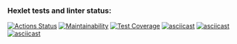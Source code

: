 ### Hexlet tests and linter status:
[![Actions Status](https://github.com/Aljustal/java-project-lvl2/workflows/hexlet-check/badge.svg)](https://github.com/Aljustal/java-project-lvl2/actions)
[![Maintainability](https://api.codeclimate.com/v1/badges/f73b4da10e9c63b09072/maintainability)](https://codeclimate.com/github/Aljustal/java-project-lvl2/maintainability)
[![Test Coverage](https://api.codeclimate.com/v1/badges/f73b4da10e9c63b09072/test_coverage)](https://codeclimate.com/github/Aljustal/java-project-lvl2/test_coverage)
[![asciicast](https://asciinema.org/a/6E0oAu7lvkDAbBE5AGl8ILYNW.svg)](https://asciinema.org/a/6E0oAu7lvkDAbBE5AGl8ILYNW)
[![asciicast](https://asciinema.org/a/W8LwsrGFKAPL24G0tajVDPtI6.svg)](https://asciinema.org/a/W8LwsrGFKAPL24G0tajVDPtI6)
[![asciicast](https://asciinema.org/a/LiCxVmf38FzLj1vUkkcwrHUd6.svg)](https://asciinema.org/a/LiCxVmf38FzLj1vUkkcwrHUd6)